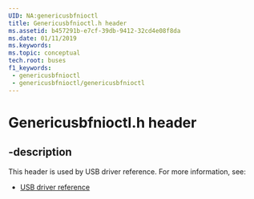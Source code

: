 ```yaml
---
UID: NA:genericusbfnioctl
title: Genericusbfnioctl.h header
ms.assetid: b457291b-e7cf-39db-9412-32cd4e08f8da
ms.date: 01/11/2019
ms.keywords: 
ms.topic: conceptual
tech.root: buses
f1_keywords:
 - genericusbfnioctl
 - genericusbfnioctl/genericusbfnioctl
---
```


# Genericusbfnioctl.h header


## -description

This header is used by USB driver reference. For more information, see:

- [USB driver reference](../_buses/index.md)

